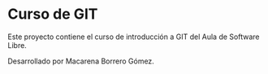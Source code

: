 # Curso de GIT

Este proyecto contiene el curso de introducción a GIT del Aula de Software Libre.

Desarrollado por Macarena Borrero Gómez.
